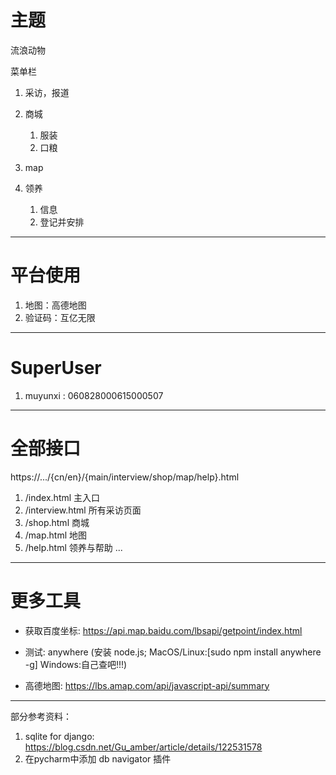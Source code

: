 # 主题
流浪动物

菜单栏
1. 采访，报道
2. 商城
   1. 服装
   2. 口粮

3. map
4. 领养
   1. 信息
   2. 登记并安排

---

# 平台使用
1. 地图：高德地图
2. 验证码：互亿无限

---

# SuperUser
1. muyunxi : 060828000615000507

---

# 全部接口
https://.../{cn/en}/{main/interview/shop/map/help}.html
1. /index.html 主入口
2. /interview.html 所有采访页面
3. /shop.html 商城
4. /map.html 地图
5. /help.html 领养与帮助
...

---

# 更多工具

* 获取百度坐标: https://api.map.baidu.com/lbsapi/getpoint/index.html

* 测试: anywhere (安装 node.js; MacOS/Linux:[sudo npm install anywhere -g] Windows:自己查吧!!!)

* 高德地图: https://lbs.amap.com/api/javascript-api/summary

---

部分参考资料：
1. sqlite for django: https://blog.csdn.net/Gu_amber/article/details/122531578
2. 在pycharm中添加 db navigator 插件
